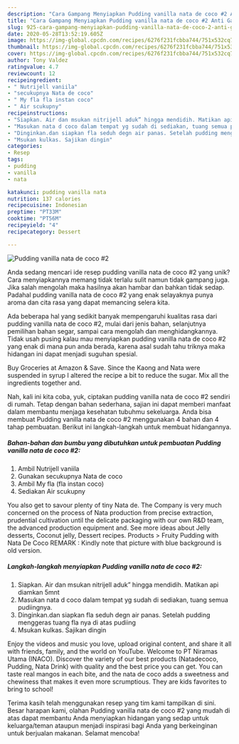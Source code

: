 ```yaml
---
description: "Cara Gampang Menyiapkan Pudding vanilla nata de coco #2 Anti Gagal"
title: "Cara Gampang Menyiapkan Pudding vanilla nata de coco #2 Anti Gagal"
slug: 925-cara-gampang-menyiapkan-pudding-vanilla-nata-de-coco-2-anti-gagal
date: 2020-05-28T13:52:19.605Z
image: https://img-global.cpcdn.com/recipes/6276f231fcbba744/751x532cq70/pudding-vanilla-nata-de-coco-2-foto-resep-utama.jpg
thumbnail: https://img-global.cpcdn.com/recipes/6276f231fcbba744/751x532cq70/pudding-vanilla-nata-de-coco-2-foto-resep-utama.jpg
cover: https://img-global.cpcdn.com/recipes/6276f231fcbba744/751x532cq70/pudding-vanilla-nata-de-coco-2-foto-resep-utama.jpg
author: Tony Valdez
ratingvalue: 4.7
reviewcount: 12
recipeingredient:
- " Nutrijell vaniila"
- "secukupnya Nata de coco"
- " My fla fla instan coco"
- " Air scukupny"
recipeinstructions:
- "Siapkan. Air dan msukan nitrijell aduk” hingga mendidih. Matikan api diamkan 5mnt"
- "Masukan nata d coco dalam tempat yg sudah di sediakan, tuang semua pudiingnya."
- "Dinginkan.dan siapkan fla seduh degn air panas. Setelah pudding menggeras tuang fla nya di atas pudiing"
- "Msukan kulkas. Sajikan dingin"
categories:
- Resep
tags:
- pudding
- vanilla
- nata

katakunci: pudding vanilla nata 
nutrition: 137 calories
recipecuisine: Indonesian
preptime: "PT33M"
cooktime: "PT56M"
recipeyield: "4"
recipecategory: Dessert

---
```



![Pudding vanilla nata de coco #2](https://img-global.cpcdn.com/recipes/6276f231fcbba744/751x532cq70/pudding-vanilla-nata-de-coco-2-foto-resep-utama.jpg)

Anda sedang mencari ide resep pudding vanilla nata de coco #2 yang unik? Cara menyiapkannya memang tidak terlalu sulit namun tidak gampang juga. Jika salah mengolah maka hasilnya akan hambar dan bahkan tidak sedap. Padahal pudding vanilla nata de coco #2 yang enak selayaknya punya aroma dan cita rasa yang dapat memancing selera kita.

Ada beberapa hal yang sedikit banyak mempengaruhi kualitas rasa dari pudding vanilla nata de coco #2, mulai dari jenis bahan, selanjutnya pemilihan bahan segar, sampai cara mengolah dan menghidangkannya. Tidak usah pusing kalau mau menyiapkan pudding vanilla nata de coco #2 yang enak di mana pun anda berada, karena asal sudah tahu triknya maka hidangan ini dapat menjadi suguhan spesial.

Buy Groceries at Amazon &amp; Save. Since the Kaong and Nata were suspended in syrup I altered the recipe a bit to reduce the sugar. Mix all the ingredients together and.


Nah, kali ini kita coba, yuk, ciptakan pudding vanilla nata de coco #2 sendiri di rumah. Tetap dengan bahan sederhana, sajian ini dapat memberi manfaat dalam membantu menjaga kesehatan tubuhmu sekeluarga. Anda bisa membuat Pudding vanilla nata de coco #2 menggunakan 4 bahan dan 4 tahap pembuatan. Berikut ini langkah-langkah untuk membuat hidangannya.

<!--inarticleads1-->

##### Bahan-bahan dan bumbu yang dibutuhkan untuk pembuatan Pudding vanilla nata de coco #2:

1. Ambil  Nutrijell vaniila
1. Gunakan secukupnya Nata de coco
1. Ambil  My fla (fla instan coco)
1. Sediakan  Air scukupny


You also get to savour plenty of tiny Nata de. The Company is very much concerned on the process of Nata production from precise extraction, prudential cultivation until the delicate packaging with our own R&amp;D team, the advanced production equipment and. See more ideas about Jelly desserts, Coconut jelly, Dessert recipes. Products &gt; Fruity Pudding with Nata De Coco REMARK : Kindly note that picture with blue background is old version. 

<!--inarticleads2-->

##### Langkah-langkah menyiapkan Pudding vanilla nata de coco #2:

1. Siapkan. Air dan msukan nitrijell aduk” hingga mendidih. Matikan api diamkan 5mnt
1. Masukan nata d coco dalam tempat yg sudah di sediakan, tuang semua pudiingnya.
1. Dinginkan.dan siapkan fla seduh degn air panas. Setelah pudding menggeras tuang fla nya di atas pudiing
1. Msukan kulkas. Sajikan dingin


Enjoy the videos and music you love, upload original content, and share it all with friends, family, and the world on YouTube. Welcome to PT Niramas Utama (INACO). Discover the variety of our best products (Natadecoco, Pudding, Nata Drink) with quality and the best price you can get. You can taste real mangos in each bite, and the nata de coco adds a sweetness and chewiness that makes it even more scrumptious. They are kids favorites to bring to school! 

Terima kasih telah menggunakan resep yang tim kami tampilkan di sini. Besar harapan kami, olahan Pudding vanilla nata de coco #2 yang mudah di atas dapat membantu Anda menyiapkan hidangan yang sedap untuk keluarga/teman ataupun menjadi inspirasi bagi Anda yang berkeinginan untuk berjualan makanan. Selamat mencoba!
